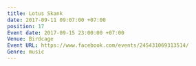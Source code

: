 ```yaml
---
title: Lotus Skank
date: 2017-09-11 09:07:00 +07:00
position: 17
Event date: 2017-09-15 23:00:00 +07:00
Venue: Birdcage
Event URL: https://www.facebook.com/events/245431069313514/
Genre: music
---
```


